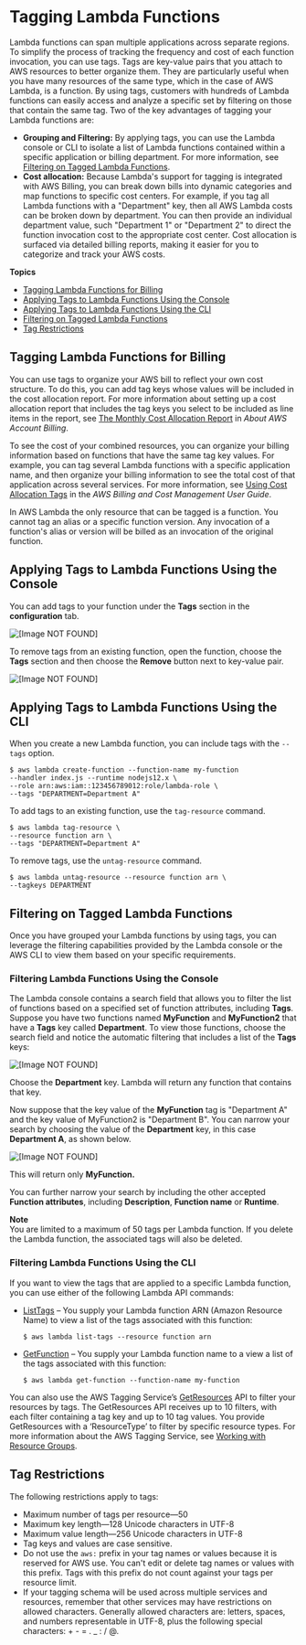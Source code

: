 # Tagging Lambda Functions<a name="tagging"></a>

Lambda functions can span multiple applications across separate regions\. To simplify the process of tracking the frequency and cost of each function invocation, you can use tags\. Tags are key\-value pairs that you attach to AWS resources to better organize them\. They are particularly useful when you have many resources of the same type, which in the case of AWS Lambda, is a function\. By using tags, customers with hundreds of Lambda functions can easily access and analyze a specific set by filtering on those that contain the same tag\. Two of the key advantages of tagging your Lambda functions are:
+ **Grouping and Filtering:** By applying tags, you can use the Lambda console or CLI to isolate a list of Lambda functions contained within a specific application or billing department\. For more information, see [Filtering on Tagged Lambda Functions](#tag-filtering)\. 
+ **Cost allocation:** Because Lambda's support for tagging is integrated with AWS Billing, you can break down bills into dynamic categories and map functions to specific cost centers\. For example, if you tag all Lambda functions with a "Department" key, then all AWS Lambda costs can be broken down by department\. You can then provide an individual department value, such "Department 1" or "Department 2" to direct the function invocation cost to the appropriate cost center\. Cost allocation is surfaced via detailed billing reports, making it easier for you to categorize and track your AWS costs\. 

**Topics**
+ [Tagging Lambda Functions for Billing](#tagging-for-billing)
+ [Applying Tags to Lambda Functions Using the Console](#how-to-tag-console)
+ [Applying Tags to Lambda Functions Using the CLI](#how-to-tag-cli)
+ [Filtering on Tagged Lambda Functions](#tag-filtering)
+ [Tag Restrictions](#tag-restrictions)

## Tagging Lambda Functions for Billing<a name="tagging-for-billing"></a>

You can use tags to organize your AWS bill to reflect your own cost structure\. To do this, you can add tag keys whose values will be included in the cost allocation report\. For more information about setting up a cost allocation report that includes the tag keys you select to be included as line items in the report, see [The Monthly Cost Allocation Report](https://docs.aws.amazon.com/awsaccountbilling/latest/aboutv2/configurecostallocreport.html) in *About AWS Account Billing*\. 

To see the cost of your combined resources, you can organize your billing information based on functions that have the same tag key values\. For example, you can tag several Lambda functions with a specific application name, and then organize your billing information to see the total cost of that application across several services\. For more information, see [Using Cost Allocation Tags](https://docs.aws.amazon.com/awsaccountbilling/latest/aboutv2/cost-alloc-tags.html) in the *AWS Billing and Cost Management User Guide*\. 

In AWS Lambda the only resource that can be tagged is a function\. You cannot tag an alias or a specific function version\. Any invocation of a function's alias or version will be billed as an invocation of the original function\.

## Applying Tags to Lambda Functions Using the Console<a name="how-to-tag-console"></a>

You can add tags to your function under the **Tags** section in the **configuration** tab\. 

![\[Image NOT FOUND\]](http://docs.aws.amazon.com/lambda/latest/dg/images/TagConsole1.png)

To remove tags from an existing function, open the function, choose the **Tags** section and then choose the **Remove** button next to key\-value pair\. 

![\[Image NOT FOUND\]](http://docs.aws.amazon.com/lambda/latest/dg/images/TagConsole2.png)

## Applying Tags to Lambda Functions Using the CLI<a name="how-to-tag-cli"></a>

When you create a new Lambda function, you can include tags with the `--tags` option\.

```
$ aws lambda create-function --function-name my-function
--handler index.js --runtime nodejs12.x \
--role arn:aws:iam::123456789012:role/lambda-role \
--tags "DEPARTMENT=Department A"
```

To add tags to an existing function, use the `tag-resource` command\. 

```
$ aws lambda tag-resource \
--resource function arn \
--tags "DEPARTMENT=Department A"
```

To remove tags, use the `untag-resource` command\. 

```
$ aws lambda untag-resource --resource function arn \
--tagkeys DEPARTMENT
```

## Filtering on Tagged Lambda Functions<a name="tag-filtering"></a>

Once you have grouped your Lambda functions by using tags, you can leverage the filtering capabilities provided by the Lambda console or the AWS CLI to view them based on your specific requirements\.

### Filtering Lambda Functions Using the Console<a name="tag-filtering-console"></a>

The Lambda console contains a search field that allows you to filter the list of functions based on a specified set of function attributes, including **Tags**\. Suppose you have two functions named **MyFunction** and **MyFunction2** that have a **Tags** key called **Department**\. To view those functions, choose the search field and notice the automatic filtering that includes a list of the **Tags** keys: 

![\[Image NOT FOUND\]](http://docs.aws.amazon.com/lambda/latest/dg/images/Filtering.png)

Choose the **Department** key\. Lambda will return any function that contains that key\.

Now suppose that the key value of the **MyFunction** tag is "Department A" and the key value of MyFunction2 is "Department B"\. You can narrow your search by choosing the value of the **Department** key, in this case **Department A**, as shown below\.

![\[Image NOT FOUND\]](http://docs.aws.amazon.com/lambda/latest/dg/images/Filtering1.png)

This will return only **MyFunction\.**

You can further narrow your search by including the other accepted **Function attributes**, including **Description**, **Function name** or **Runtime**\. 

**Note**  
You are limited to a maximum of 50 tags per Lambda function\. If you delete the Lambda function, the associated tags will also be deleted\.

### Filtering Lambda Functions Using the CLI<a name="tag-filtering-cli"></a>

If you want to view the tags that are applied to a specific Lambda function, you can use either of the following Lambda API commands:
+ [ListTags](API_ListTags.md) – You supply your Lambda function ARN \(Amazon Resource Name\) to view a list of the tags associated with this function:

  ```
  $ aws lambda list-tags --resource function arn
  ```
+ [GetFunction](API_GetFunction.md) – You supply your Lambda function name to a view a list of the tags associated with this function:

  ```
  $ aws lambda get-function --function-name my-function
  ```

You can also use the AWS Tagging Service’s [GetResources](https://docs.aws.amazon.com/resourcegroupstagging/latest/APIReference/API_GetResources.html) API to filter your resources by tags\. The GetResources API receives up to 10 filters, with each filter containing a tag key and up to 10 tag values\. You provide GetResources with a ‘ResourceType’ to filter by specific resource types\. For more information about the AWS Tagging Service, see [Working with Resource Groups](https://docs.aws.amazon.com/awsconsolehelpdocs/latest/gsg/resource-groups.html)\. 

## Tag Restrictions<a name="tag-restrictions"></a>

The following restrictions apply to tags:
+ Maximum number of tags per resource—50
+ Maximum key length—128 Unicode characters in UTF\-8
+ Maximum value length—256 Unicode characters in UTF\-8
+ Tag keys and values are case sensitive\.
+ Do not use the `aws:` prefix in your tag names or values because it is reserved for AWS use\. You can't edit or delete tag names or values with this prefix\. Tags with this prefix do not count against your tags per resource limit\.
+ If your tagging schema will be used across multiple services and resources, remember that other services may have restrictions on allowed characters\. Generally allowed characters are: letters, spaces, and numbers representable in UTF\-8, plus the following special characters: \+ \- = \. \_ : / @\.
